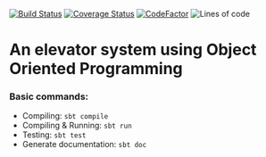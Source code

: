
[![Build Status](https://travis-ci.com/felipegutierrez/elevator-system.svg?branch=main)](https://travis-ci.com/felipegutierrez/elevator-system)
[![Coverage Status](https://coveralls.io/repos/github/felipegutierrez/elevator-system/badge.svg?branch=main)](https://coveralls.io/github/felipegutierrez/elevator-system?branch=main)
[![CodeFactor](https://www.codefactor.io/repository/github/felipegutierrez/elevator-system/badge)](https://www.codefactor.io/repository/github/felipegutierrez/elevator-system)
![Lines of code](https://img.shields.io/tokei/lines/github/felipegutierrez/elevator-system)

# An elevator system using Object Oriented Programming

### Basic commands:

 - Compiling: `sbt compile`
 - Compiling & Running: `sbt run`
 - Testing: `sbt test`
 - Generate documentation: `sbt doc`


